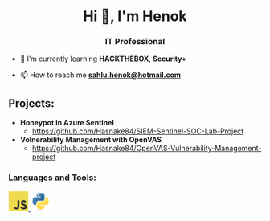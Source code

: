 <h1 align="center">Hi 👋, I'm Henok</h1>
<h3 align="center">IT Professional</h3>

- 🌱 I’m currently learning **HACKTHEBOX**, **Security+**

- 📫 How to reach me **sahlu.henok@hotmail.com**

<h3 </h3>
<p align="left">
</p>
<h2> Projects:</h2>
  
- <b>Honeypot in Azure Sentinel</b>
  - https://github.com/Hasnake84/SIEM-Sentinel-SOC-Lab-Project
- <b>Volnerability Management with OpenVAS</b>
  - https://github.com/Hasnake84/OpenVAS-Vulnerability-Management-project</b></i>
<h3 align="left">Languages and Tools:</h3>
<p align="left"> <a href="https://developer.mozilla.org/en-US/docs/Web/JavaScript" target="_blank" rel="noreferrer"> <img src="https://raw.githubusercontent.com/devicons/devicon/master/icons/javascript/javascript-original.svg" alt="javascript" width="40" height="40"/> </a> <a href="https://www.python.org" target="_blank" rel="noreferrer"> <img src="https://raw.githubusercontent.com/devicons/devicon/master/icons/python/python-original.svg" alt="python" width="40" height="40"/> </a> </p>

